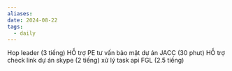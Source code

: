```yaml
---
aliases: 
date: 2024-08-22
tags:
  - daily
---
```

Hop leader (3 tiếng)
HỖ trợ PE tư vấn bảo mật dự án JACC (30 phut)
HỖ trợ check link dự án skype (2 tiếng)
xử lý task api FGL (2.5 tiếng)


